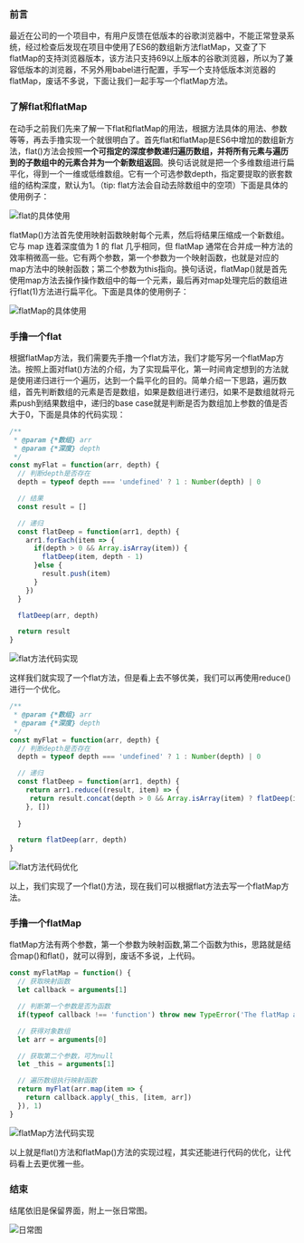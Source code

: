 ### 前言

最近在公司的一个项目中，有用户反馈在低版本的谷歌浏览器中，不能正常登录系统，经过检查后发现在项目中使用了ES6的数组新方法flatMap，又查了下flatMap的支持浏览器版本，该方法只支持69以上版本的谷歌浏览器，所以为了兼容低版本的浏览器，不另外用babel进行配置，手写一个支持低版本浏览器的flatMap，废话不多说，下面让我们一起手写一个flatMap方法。

### 了解flat和flatMap

在动手之前我们先来了解一下flat和flatMap的用法，根据方法具体的用法、参数等等，再去手撸实现一个就很明白了。首先flat和flatMap是ES6中增加的数组新方法，flat()方法会按照**一个可指定的深度参数递归遍历数组，并将所有元素与遍历到的子数组中的元素合并为一个新数组返回**。换句话说就是把一个多维数组进行扁平化，得到一个一维或低维数组。它有一个可选参数depth，指定要提取的嵌套数组的结构深度，默认为1。（tip: flat方法会自动去除数组中的空项）下面是具体的使用例子：

![flat的具体使用](https://api.darwin.fun/images/serve?name=BLOG_03_IMG_01.jpg)

flatMap()方法首先使用映射函数映射每个元素，然后将结果压缩成一个新数组。它与 map 连着深度值为 1 的 flat 几乎相同，但 flatMap 通常在合并成一种方法的效率稍微高一些。它有两个参数，第一个参数为一个映射函数，也就是对应的map方法中的映射函数；第二个参数为this指向。换句话说，flatMap()就是首先使用map方法去操作操作数组中的每一个元素，最后再对map处理完后的数组进行flat(1)方法进行扁平化。下面是具体的使用例子：

![flatMap的具体使用](https://api.darwin.fun/images/serve?name=BLOG_03_IMG_02.jpg)

### 手撸一个flat

根据flatMap方法，我们需要先手撸一个flat方法，我们才能写另一个flatMap方法。按照上面对flat()方法的介绍，为了实现扁平化，第一时间肯定想到的方法就是使用递归进行一个遍历，达到一个扁平化的目的。简单介绍一下思路，遍历数组，首先判断数组的元素是否是数组，如果是数组进行递归，如果不是数组就将元素push到结果数组中，递归的base case就是判断是否为数组加上参数的值是否大于0，下面是具体的代码实现：

``` javascript
/**
 * @param {*数组} arr 
 * @param {*深度} depth 
 */
const myFlat = function(arr, depth) {
  // 判断depth是否存在
  depth = typeof depth === 'undefined' ? 1 : Number(depth) | 0

  // 结果
  const result = []

  // 递归
  const flatDeep = function(arr1, depth) {
    arr1.forEach(item => {
      if(depth > 0 && Array.isArray(item)) {
        flatDeep(item, depth - 1)
      }else {
        result.push(item)
      }
    })
  }

  flatDeep(arr, depth)

  return result
}
```

![flat方法代码实现](https://api.darwin.fun/images/serve?name=BLOG_03_IMG_03.jpg)

这样我们就实现了一个flat方法，但是看上去不够优美，我们可以再使用reduce()进行一个优化。

``` javascript
/**
 * @param {*数组} arr 
 * @param {*深度} depth 
 */
const myFlat = function(arr, depth) {
  // 判断depth是否存在
  depth = typeof depth === 'undefined' ? 1 : Number(depth) | 0

  // 递归
  const flatDeep = function(arr1, depth) {
    return arr1.reduce((result, item) => {
     return result.concat(depth > 0 && Array.isArray(item) ? flatDeep(item, depth - 1) : item) 
    }, [])
  
  }

  return flatDeep(arr, depth)
}
```

![flat方法代码优化](https://api.darwin.fun/images/serve?name=BLOG_03_IMG_04.jpg)

以上，我们实现了一个flat()方法，现在我们可以根据flat方法去写一个flatMap方法。

### 手撸一个flatMap

flatMap方法有两个参数，第一个参数为映射函数,第二个函数为this，思路就是结合map()和flat()，就可以得到，废话不多说，上代码。

``` javascript
const myFlatMap = function() {
  // 获取映射函数
  let callback = arguments[1]

  // 判断第一个参数是否为函数
  if(typeof callback !== 'function') throw new TypeError('The flatMap arguments callback must be a function')

  // 获得对象数组
  let arr = arguments[0]

  // 获取第二个参数，可为null
  let _this = arguments[1]

  // 遍历数组执行映射函数
  return myFlat(arr.map(item => {
    return callback.apply(_this, [item, arr])
  }), 1) 
}
```

![flatMap方法代码实现](https://api.darwin.fun/images/serve?name=BLOG_03_IMG_05.jpg)

以上就是flat()方法和flatMap()方法的实现过程，其实还能进行代码的优化，让代码看上去更优雅一些。

### 结束

结尾依旧是保留界面，附上一张日常图。

![日常图](https://api.darwin.fun/images/serve?name=BLOG_03_IMG_06.jpg)